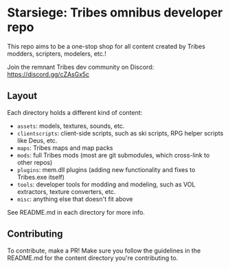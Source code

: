 # Starsiege: Tribes omnibus developer repo

This repo aims to be a one-stop shop for all content created by Tribes modders, scripters, modelers, etc.!

Join the remnant Tribes dev community on Discord: https://discord.gg/cZAsGx5c

## Layout

Each directory holds a different kind of content:
* `assets`: models, textures, sounds, etc.
* `clientscripts`: client-side scripts, such as ski scripts, RPG helper scripts like Deus, etc.
* `maps`: Tribes maps and map packs
* `mods`: full Tribes mods (most are git submodules, which cross-link to other repos)
* `plugins`: mem.dll plugins (adding new functionality and fixes to Tribes.exe itself)
* `tools`: developer tools for modding and modeling, such as VOL extractors, texture converters, etc.
* `misc`: anything else that doesn't fit above

See README.md in each directory for more info.

## Contributing

To contribute, make a PR! Make sure you follow the guidelines in the README.md for the content directory you're contributing to.
